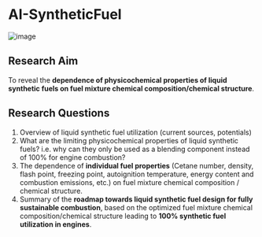 # AI-SyntheticFuel

![image](https://github.com/RodolfosmFreitas/AI-SyntheticFuel/assets/142793854/47f22359-0e89-4803-ba5b-1270d11ddef3)


## Research Aim
To reveal the **dependence of physicochemical properties of liquid synthetic fuels on fuel mixture chemical composition/chemical structure**.

## Research Questions
1.	Overview of liquid synthetic fuel utilization (current sources, potentials)
2.	What are the limiting physicochemical properties of liquid synthetic fuels? i.e. why can they only be used as a blending component instead of 100% for engine combustion?
3.	The dependence of **individual fuel properties** (Cetane number, density, flash point, freezing point, autoignition temperature, energy content and combustion emissions, etc.) on fuel mixture chemical composition / chemical structure.
4.	Summary of the **roadmap towards liquid synthetic fuel design for fully sustainable combustion**, based on the optimized fuel mixture chemical composition/chemical structure leading to
**100% synthetic fuel utilization in engines**.
